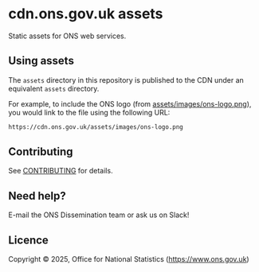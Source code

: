 # cdn.ons.gov.uk assets

Static assets for ONS web services.

## Using assets

The `assets` directory in this repository is published to the CDN
under an equivalent `assets` directory.

For example, to include the ONS logo (from [assets/images/ons-logo.png](assets/images/ons-logo.png)), you would
link to the file using the following URL:

```html
https://cdn.ons.gov.uk/assets/images/ons-logo.png
```

## Contributing

See [CONTRIBUTING](CONTRIBUTING.md) for details.

## Need help?

E-mail the ONS Dissemination team or ask us on Slack!

## Licence

Copyright ©‎ 2025, Office for National Statistics (<https://www.ons.gov.uk>)
